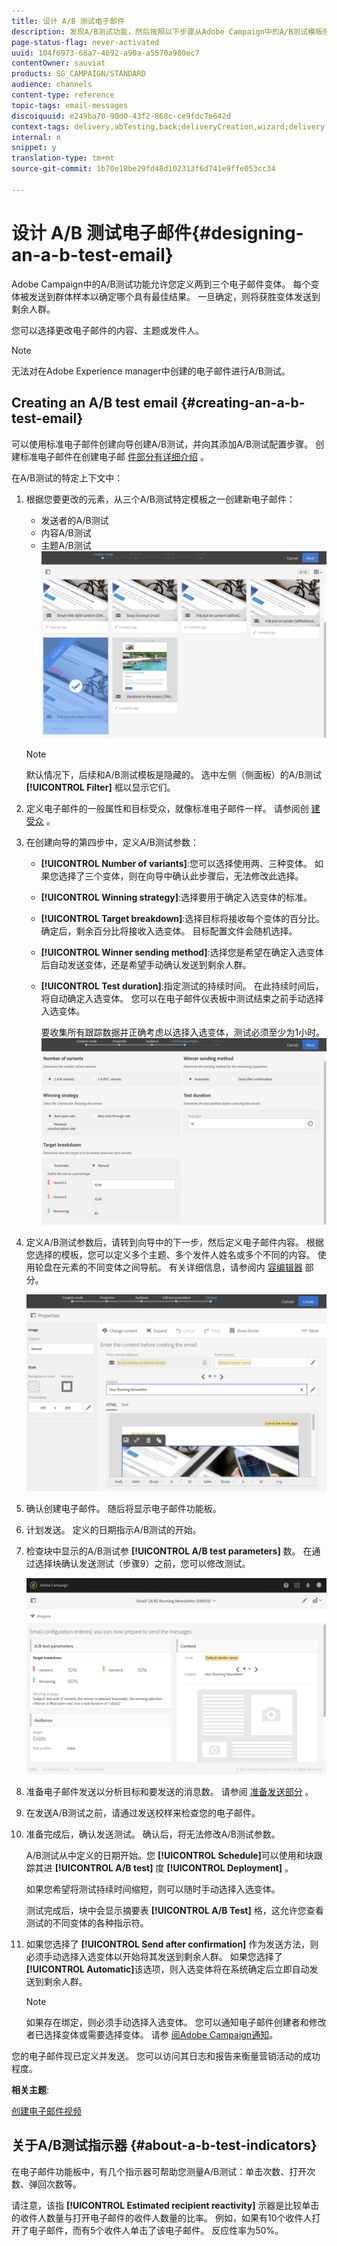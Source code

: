 ```yaml
---
title: 设计 A/B 测试电子邮件
description: 发现A/B测试功能，然后按照以下步骤从Adobe Campaign中的A/B测试模板创建电子邮件。
page-status-flag: never-activated
uuid: 104f6973-68a7-4692-a90a-a5570a980ec7
contentOwner: sauviat
products: SG_CAMPAIGN/STANDARD
audience: channels
content-type: reference
topic-tags: email-messages
discoiquuid: e249ba70-90d0-43f2-868c-ce9fdc7e642d
context-tags: delivery,abTesting,back;deliveryCreation,wizard;delivery,main
internal: n
snippet: y
translation-type: tm+mt
source-git-commit: 1b70e18be29fd48d102313f6d741e9ffe053cc34

---
```



# 设计 A/B 测试电子邮件{#designing-an-a-b-test-email}

Adobe Campaign中的A/B测试功能允许您定义两到三个电子邮件变体。 每个变体被发送到群体样本以确定哪个具有最佳结果。 一旦确定，则将获胜变体发送到剩余人群。

您可以选择更改电子邮件的内容、主题或发件人。

>[!NOTE]
>
>无法对在Adobe Experience manager中创建的电子邮件进行A/B测试。

## Creating an A/B test email {#creating-an-a-b-test-email}

可以使用标准电子邮件创建向导创建A/B测试，并向其添加A/B测试配置步骤。 创建标准电子邮件在创建电子邮 [件部分有详细介绍](../../channels/using/creating-an-email.md) 。

在A/B测试的特定上下文中：

1. 根据您要更改的元素，从三个A/B测试特定模板之一创建新电子邮件：

   * 发送者的A/B测试
   * 内容A/B测试
   * 主题A/B测试
   ![](assets/create_ab_testing.png)

   >[!NOTE]
   >
   >默认情况下，后续和A/B测试模板是隐藏的。 选中左侧（侧面板）的A/B测试 **[!UICONTROL Filter]** 框以显示它们。

1. 定义电子邮件的一般属性和目标受众，就像标准电子邮件一样。 请参阅创 [建受众](../../audiences/using/creating-audiences.md) 。
1. 在创建向导的第四步中，定义A/B测试参数：

   * **[!UICONTROL Number of variants]**:您可以选择使用两、三种变体。 如果您选择了三个变体，则在向导中确认此步骤后，无法修改此选择。
   * **[!UICONTROL Winning strategy]**:选择要用于确定入选变体的标准。
   * **[!UICONTROL Target breakdown]**:选择目标将接收每个变体的百分比。 确定后，剩余百分比将接收入选变体。 目标配置文件会随机选择。
   * **[!UICONTROL Winner sending method]**:选择您是希望在确定入选变体后自动发送变体，还是希望手动确认发送到剩余人群。
   * **[!UICONTROL Test duration]**:指定测试的持续时间。 在此持续时间后，将自动确定入选变体。 您可以在电子邮件仪表板中测试结束之前手动选择入选变体。

      要收集所有跟踪数据并正确考虑以选择入选变体，测试必须至少为1小时。
   ![](assets/ab_parameters.png)

1. 定义A/B测试参数后，请转到向导中的下一步，然后定义电子邮件内容。 根据您选择的模板，您可以定义多个主题、多个发件人姓名或多个不同的内容。 使用轮盘在元素的不同变体之间导航。 有关详细信息，请参阅内 [容编辑器](../../designing/using/designing-content-in-adobe-campaign.md) 部分。

   ![](assets/create_ab_testing2.png)

1. 确认创建电子邮件。 随后将显示电子邮件功能板。
1. 计划发送。 定义的日期指示A/B测试的开始。
1. 检查块中显示的A/B测试参 **[!UICONTROL A/B test parameters]** 数。 在通过选择块确认发送测试（步骤9）之前，您可以修改测试。

   ![](assets/create_ab_testing3.png)

1. 准备电子邮件发送以分析目标和要发送的消息数。 请参阅 [准备发送部分](../../sending/using/preparing-the-send.md) 。
1. 在发送A/B测试之前，请通过发送校样来检查您的电子邮件。
1. 准备完成后，确认发送测试。 确认后，将无法修改A/B测试参数。

   A/B测试从中定义的日期开始。您 **[!UICONTROL Schedule]**&#x200B;可以使用和块跟踪其进 **[!UICONTROL A/B test]** 度 **[!UICONTROL Deployment]** 。

   如果您希望将测试持续时间缩短，则可以随时手动选择入选变体。

   测试完成后，块中会显示摘要表 **[!UICONTROL A/B Test]** 格，这允许您查看测试的不同变体的各种指示符。

1. 如果您选择了 **[!UICONTROL Send after confirmation]** 作为发送方法，则必须手动选择入选变体以开始将其发送到剩余人群。 如果您选择了 **[!UICONTROL Automatic]**&#x200B;该选项，则入选变体将在系统确定后立即自动发送到剩余人群。

   >[!NOTE]
   >
   >如果存在绑定，则必须手动选择入选变体。 您可以通知电子邮件创建者和修改者已选择变体或需要选择变体。 请参 [阅Adobe Campaign通知](../../administration/using/sending-internal-notifications.md)。

您的电子邮件现已定义并发送。 您可以访问其日志和报告来衡量营销活动的成功程度。

**相关主题**:

[创建电子邮件视频](https://helpx.adobe.com/campaign/kt/acs/using/acs-create-email-from-homepage-feature-video-use.html)

## 关于A/B测试指示器 {#about-a-b-test-indicators}

在电子邮件功能板中，有几个指示器可帮助您测量A/B测试：单击次数、打开次数、弹回次数等。

请注意，该指 **[!UICONTROL Estimated recipient reactivity]** 示器是比较单击的收件人数量与打开电子邮件的收件人数量的比率。 例如，如果有10个收件人打开了电子邮件，而有5个收件人单击了该电子邮件。 反应性率为50%。
